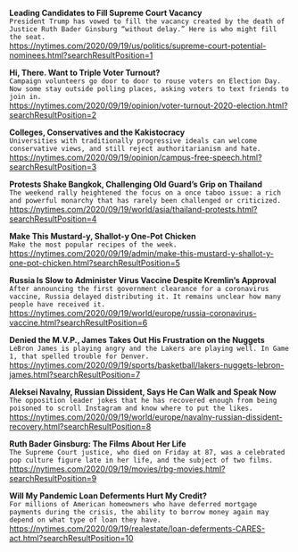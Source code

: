 **Leading Candidates to Fill Supreme Court Vacancy**\
`President Trump has vowed to fill the vacancy created by the death of Justice Ruth Bader Ginsburg “without delay.” Here is who might fill the seat.`\
https://nytimes.com/2020/09/19/us/politics/supreme-court-potential-nominees.html?searchResultPosition=1

**Hi, There. Want to Triple Voter Turnout?**\
`Campaign volunteers go door to door to rouse voters on Election Day. Now some stay outside polling places, asking voters to text friends to join in.`\
https://nytimes.com/2020/09/19/opinion/voter-turnout-2020-election.html?searchResultPosition=2

**Colleges, Conservatives and the Kakistocracy**\
`Universities with traditionally progressive ideals can welcome conservative views, and still reject authoritarianism and hate.`\
https://nytimes.com/2020/09/19/opinion/campus-free-speech.html?searchResultPosition=3

**Protests Shake Bangkok, Challenging Old Guard’s Grip on Thailand**\
`The weekend rally heightened the focus on a once taboo issue: a rich and powerful monarchy that has rarely been challenged or criticized.`\
https://nytimes.com/2020/09/19/world/asia/thailand-protests.html?searchResultPosition=4

**Make This Mustard-y, Shallot-y One-Pot Chicken**\
`Make the most popular recipes of the week.`\
https://nytimes.com/2020/09/19/admin/make-this-mustard-y-shallot-y-one-pot-chicken.html?searchResultPosition=5

**Russia Is Slow to Administer Virus Vaccine Despite Kremlin’s Approval**\
`After announcing the first government clearance for a coronavirus vaccine, Russia delayed distributing it. It remains unclear how many people have received it.`\
https://nytimes.com/2020/09/19/world/europe/russia-coronavirus-vaccine.html?searchResultPosition=6

**Denied the M.V.P., James Takes Out His Frustration on the Nuggets**\
`LeBron James is playing angry and the Lakers are playing well. In Game 1, that spelled trouble for Denver.`\
https://nytimes.com/2020/09/19/sports/basketball/lakers-nuggets-lebron-james.html?searchResultPosition=7

**Aleksei Navalny, Russian Dissident, Says He Can Walk and Speak Now**\
`The opposition leader jokes that he has recovered enough from being poisoned to scroll Instagram and know where to put the likes.`\
https://nytimes.com/2020/09/19/world/europe/navalny-russian-dissident-recovery.html?searchResultPosition=8

**Ruth Bader Ginsburg: The Films About Her Life**\
`The Supreme Court justice, who died on Friday at 87, was a celebrated pop culture figure late in her life, and the subject of two films.`\
https://nytimes.com/2020/09/19/movies/rbg-movies.html?searchResultPosition=9

**Will My Pandemic Loan Deferments Hurt My Credit?**\
`For millions of American homeowners who have deferred mortgage payments during the crisis, the ability to borrow money again may depend on what type of loan they have.`\
https://nytimes.com/2020/09/19/realestate/loan-deferments-CARES-act.html?searchResultPosition=10

